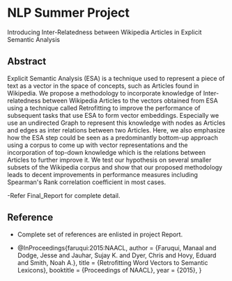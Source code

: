 # NLP Summer Project
Introducing Inter-Relatedness between Wikipedia Articles in Explicit Semantic Analysis

## Abstract
Explicit Semantic Analysis (ESA) is a technique used to represent a piece of text as a vector in the space of concepts, such as Articles
found in Wikipedia. We propose a methodology to incorporate knowledge of Inter-relatedness between Wikipedia Articles to the vectors obtained from ESA using a technique called Retrofitting to improve the performance of subsequent tasks that use ESA to form vector embeddings. Especially we use an undirected Graph to represent this knowledge with nodes as Articles and edges as inter relations between two Articles. Here, we also emphasize how the ESA step could be seen as a predominantly bottom-up approach using a corpus to come up with vector representations and the incorporation of top-down knowledge which is the relations between Articles to further improve it. We test our hypothesis on several smaller subsets of the Wikipedia corpus and show that our proposed methodology leads to decent improvements in performance measures including Spearman's Rank correlation coefficient in most cases.

-Refer Final_Report for complete detail. 

## Reference
- Complete set of references are enlisted in project Report.

- @InProceedings{faruqui:2015:NAACL,
  author    = {Faruqui, Manaal and Dodge, Jesse and Jauhar, Sujay K.  and  Dyer, Chris and Hovy, Eduard and Smith, Noah A.},
  title     = {Retrofitting Word Vectors to Semantic Lexicons},
  booktitle = {Proceedings of NAACL},
  year      = {2015},
 }
